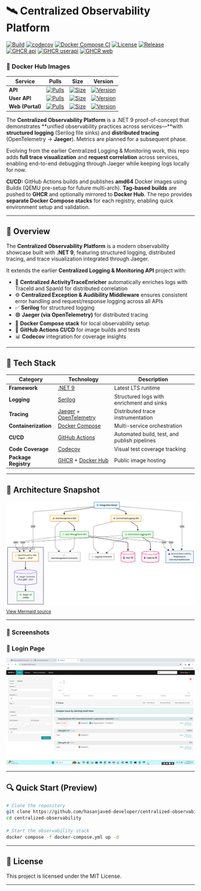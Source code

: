 # 🛰️ Centralized Observability Platform

[![Build](https://github.com/hasanjaved-developer/CentralizedObservability/actions/workflows/dotnet-tests.yml/badge.svg?branch=v1.0.2)](https://github.com/hasanjaved-developer/CentralizedLoggingMonitoring/actions/workflows/dotnet-tests.yml)
[![codecov](https://codecov.io/gh/hasanjaved-developer/CentralizedObservability/branch/master/graph/badge.svg)](https://codecov.io/gh/hasanjaved-developer/CentralizedObservability)
[![Docker Compose CI](https://github.com/hasanjaved-developer/CentralizedObservability/actions/workflows/docker-compose-ci.yml/badge.svg)](https://github.com/hasanjaved-developer/CentralizedObservability/actions/workflows/docker-compose-ci.yml)
[![License](https://img.shields.io/github/license/hasanjaved-developer/CentralizedObservability)](LICENSE.txt)
[![Release](https://img.shields.io/github/v/tag/hasanjaved-developer/CentralizedObservability?label=release&sort=semver)](https://github.com/hasanjaved-developer/CentralizedObservability/tags)
[![GHCR api](https://img.shields.io/badge/ghcr.io-centralized--logging%2Fapi-blue?logo=github)](https://ghcr.io/hasanjaved-developer/centralized-observability/api)
[![GHCR userapi](https://img.shields.io/badge/ghcr.io-centralized--logging%2Fuserapi-blue?logo=github)](https://ghcr.io/hasanjaved-developer/centralized-observability/userapi)
[![GHCR web](https://img.shields.io/badge/ghcr.io-centralized--logging%2Fweb-blue?logo=github)](https://ghcr.io/hasanjaved-developer/centralized-observability/web)

### 🐳 Docker Hub Images

| Service | Pulls | Size | Version |
|----------|-------|------|----------|
| **API** | [![Pulls](https://img.shields.io/docker/pulls/hasanjaveddeveloper/centralized-observability-api)](https://hub.docker.com/r/hasanjaveddeveloper/centralized-observability-api) | [![Size](https://img.shields.io/docker/image-size/hasanjaveddeveloper/centralized-observability-api/v1.0.2)](https://hub.docker.com/r/hasanjaveddeveloper/centralized-observability-api/tags) | [![Version](https://img.shields.io/docker/v/hasanjaveddeveloper/centralized-observability-api?sort=semver)](https://hub.docker.com/r/hasanjaveddeveloper/centralized-observability-api/tags) |
| **User API** | [![Pulls](https://img.shields.io/docker/pulls/hasanjaveddeveloper/centralized-observability-userapi)](https://hub.docker.com/r/hasanjaveddeveloper/centralized-observability-userapi) | [![Size](https://img.shields.io/docker/image-size/hasanjaveddeveloper/centralized-observability-userapi/v1.0.2)](https://hub.docker.com/r/hasanjaveddeveloper/centralized-observability-userapi/tags) | [![Version](https://img.shields.io/docker/v/hasanjaveddeveloper/centralized-observability-userapi?sort=semver)](https://hub.docker.com/r/hasanjaveddeveloper/centralized-observability-userapi/tags) |
| **Web (Portal)** | [![Pulls](https://img.shields.io/docker/pulls/hasanjaveddeveloper/centralized-observability-web)](https://hub.docker.com/r/hasanjaveddeveloper/centralized-observability-web) | [![Size](https://img.shields.io/docker/image-size/hasanjaveddeveloper/centralized-observability-web/v1.0.2)](https://hub.docker.com/r/hasanjaveddeveloper/centralized-observability-web/tags) | [![Version](https://img.shields.io/docker/v/hasanjaveddeveloper/centralized-observability-web?sort=semver)](https://hub.docker.com/r/hasanjaveddeveloper/centralized-observability-web/tags) |

The **Centralized Observability Platform** is a .NET 9 proof-of-concept that demonstrates **unified observability practices across services—**with **structured logging** (Serilog file sinks) and **distributed tracing** (OpenTelemetry → **Jaeger**). Metrics are planned for a subsequent phase.

Evolving from the earlier Centralized Logging & Monitoring work, this repo adds **full trace visualization** and **request correlation** across services, enabling end-to-end debugging through Jaeger while keeping logs locally for now.

**CI/CD:** GitHub Actions builds and publishes **amd64** Docker images using Buildx (QEMU pre-setup for future multi-arch). **Tag-based builds** are pushed to **GHCR** and optionally mirrored to **Docker Hub**. The repo provides **separate Docker Compose stacks** for each registry, enabling quick environment setup and validation.

---

## 🧭 Overview

The **Centralized Observability Platform** is a modern observability showcase built with **.NET 9**, featuring structured logging, distributed tracing, and trace visualization integrated through Jaeger.

It extends the earlier **Centralized Logging & Monitoring API** project with:

- 🧠 **Centralized ActivityTraceEnricher** automatically enriches logs with TraceId and SpanId for distributed correlation
- ⚙️ **Centralized Exception & Audibility Middleware** ensures consistent error handling and request/response logging across all APIs
- ✅ **Serilog** for structured logging  
- 🟣 **Jaeger (via OpenTelemetry)** for distributed tracing  
- 🧩 **Docker Compose stack** for local observability setup  
- 🚀 **GitHub Actions CI/CD** for image builds and tests  
- 📊 **Codecov** integration for coverage insights  

---

## 🧱 Tech Stack

| Category | Technology | Description |
|-----------|-------------|-------------|
| **Framework** | [.NET 9](https://dotnet.microsoft.com/) | Latest LTS runtime |
| **Logging** | [Serilog](https://serilog.net/) | Structured logs with enrichment and sinks |
| **Tracing** | [Jaeger](https://www.jaegertracing.io/) + [OpenTelemetry](https://opentelemetry.io/) | Distributed trace instrumentation |
| **Containerization** | [Docker Compose](https://docs.docker.com/compose/) | Multi-service orchestration |
| **CI/CD** | [GitHub Actions](https://github.com/features/actions) | Automated build, test, and publish pipelines |
| **Code Coverage** | [Codecov](https://about.codecov.io/) | Visual test coverage tracking |
| **Package Registry** | [GHCR](https://ghcr.io) + [Docker Hub](https://hub.docker.com/) | Public image hosting |

---

## 🧩 Architecture Snapshot

![Integration Portal Architecture](docs/integration_portal_architecture.png)  
<sub>[View Mermaid source](docs/integration_portal_architecture.mmd)</sub>

---

### 📸 Screenshots

### 🔑 Login Page

![Login Page](docs/screenshots/jaeger.png)

---

## 🔍 Quick Start (Preview)

```bash
# Clone the repository
git clone https://github.com/hasanjaved-developer/centralized-observability.git
cd centralized-observability

# Start the observability stack
docker compose -f docker-compose.yml up -d
```
---

## 📜 License

This project is licensed under the MIT License.

---
